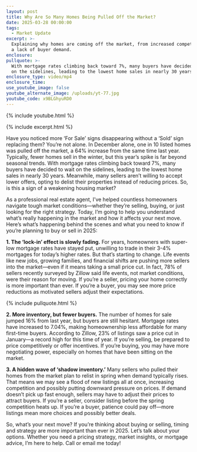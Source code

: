 ```yaml
---
layout: post
title: Why Are So Many Homes Being Pulled Off the Market?
date: 2025-03-28 00:00:00
tags:
  - Market Update
excerpt: >-
  Explaining why homes are coming off the market, from increased competition to
  a lack of buyer demand. 
enclosure:
pullquote: >-
  With mortgage rates climbing back toward 7%, many buyers have decided to wait
  on the sidelines, leading to the lowest home sales in nearly 30 years.
enclosure_type: video/mp4
enclosure_time:
use_youtube_image: false
youtube_alternate_image: /uploads/yt-77.jpg
youtube_code: x9BLGhyuRD0
---
```

{% include youtube.html %}

{% include excerpt.html %}

Have you noticed more ‘For Sale’ signs disappearing without a ‘Sold’ sign replacing them? You’re not alone. In December alone, one in 10 listed homes was pulled off the market, a 64% increase from the same time last year. Typically, fewer homes sell in the winter, but this year’s spike is far beyond seasonal trends. With mortgage rates climbing back toward 7%, many buyers have decided to wait on the sidelines, leading to the lowest home sales in nearly 30 years. Meanwhile, many sellers aren’t willing to accept lower offers, opting to delist their properties instead of reducing prices. So, is this a sign of a weakening housing market?

As a professional real estate agent, I’ve helped countless homeowners navigate tough market conditions—whether they’re selling, buying, or just looking for the right strategy. Today, I’m going to help you understand what’s really happening in the market and how it affects your next move. Here’s what’s happening behind the scenes and what you need to know if you’re planning to buy or sell in 2025:

**1\. The ‘lock-in’ effect is slowly fading.** For years, homeowners with super-low mortgage rates have stayed put, unwilling to trade in their 3-4% mortgages for today’s higher rates. But that’s starting to change. Life events like new jobs, growing families, and financial shifts are pushing more sellers into the market—even if it means taking a small price cut. In fact, 78% of sellers recently surveyed by Zillow said life events, not market conditions, were their reason for moving. If you’re a seller, pricing your home correctly is more important than ever. If you’re a buyer, you may see more price reductions as motivated sellers adjust their expectations.

{% include pullquote.html %}

**2\. More inventory, but fewer buyers.** The number of homes for sale jumped 16% from last year, but buyers are still hesitant. Mortgage rates have increased to 7.04%, making homeownership less affordable for many first-time buyers. According to Zillow, 23% of listings saw a price cut in January—a record high for this time of year. If you’re selling, be prepared to price competitively or offer incentives. If you’re buying, you may have more negotiating power, especially on homes that have been sitting on the market.

**3\. A hidden wave of ‘shadow inventory.’** Many sellers who pulled their homes from the market plan to relist in spring when demand typically rises. That means we may see a flood of new listings all at once, increasing competition and possibly putting downward pressure on prices. If demand doesn’t pick up fast enough, sellers may have to adjust their prices to attract buyers. If you’re a seller, consider listing before the spring competition heats up. If you’re a buyer, patience could pay off—more listings mean more choices and possibly better deals.

So, what’s your next move? If you’re thinking about buying or selling, timing and strategy are more important than ever in 2025. Let’s talk about your options. Whether you need a pricing strategy, market insights, or mortgage advice, I’m here to help. Call or email me today!